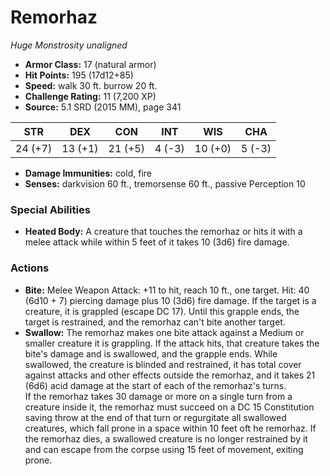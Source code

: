 # Remorhaz

*Huge* *Monstrosity* *unaligned*

- **Armor Class:** 17 (natural armor)
- **Hit Points:** 195 (17d12+85)
- **Speed:** walk 30 ft. burrow 20 ft.
- **Challenge Rating:** 11 (7,200 XP)
- **Source:** 5.1 SRD (2015 MM), page 341

| STR | DEX | CON | INT | WIS | CHA |
| --- | --- | --- | --- | --- | --- |
| 24 (+7) | 13 (+1) | 21 (+5) | 4 (-3) | 10 (+0) | 5 (-3) |

- **Damage Immunities:** cold, fire
- **Senses:** darkvision 60 ft., tremorsense 60 ft., passive Perception 10

### Special Abilities

- **Heated Body:** A creature that touches the remorhaz or hits it with a melee attack while within 5 feet of it takes 10 (3d6) fire damage.

### Actions

- **Bite:** Melee Weapon Attack: +11 to hit, reach 10 ft., one target. Hit: 40 (6d10 + 7) piercing damage plus 10 (3d6) fire damage. If the target is a creature, it is grappled (escape DC 17). Until this grapple ends, the target is restrained, and the remorhaz can't bite another target.
- **Swallow:** The remorhaz makes one bite attack against a Medium or smaller creature it is grappling. If the attack hits, that creature takes the bite's damage and is swallowed, and the grapple ends. While swallowed, the creature is blinded and restrained, it has total cover against attacks and other effects outside the remorhaz, and it takes 21 (6d6) acid damage at the start of each of the remorhaz's turns.<br>If the remorhaz takes 30 damage or more on a single turn from a creature inside it, the remorhaz must succeed on a DC 15 Constitution saving throw at the end of that turn or regurgitate all swallowed creatures, which fall prone in a space within 10 feet oft he remorhaz. If the remorhaz dies, a swallowed creature is no longer restrained by it and can escape from the corpse using 15 feet of movement, exiting prone.


